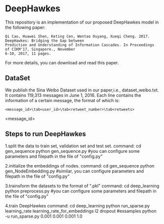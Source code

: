 DeepHawkes
===================================
This repository is an implementation of our proposed DeepHawkes model in the following paper:
 
    Qi Cao, Huawei Shen, Keting Cen, Wentao Ouyang, Xueqi Cheng. 2017. DeepHawkes: Bridging the Gap between 
    Prediction and Understanding of Information Cascades. In Proceedings of CIKM'17, Singapore., November 
    6-10, 2017, 11 pages.
 
For more details, you can download and read this paper.
 
 
DataSet
----------------------------------- 
We publish the Sina Weibo Dataset used in our paper,i.e., dataset_weibo.txt. It contains 119,313 messages in June 1, 2016.
Each line contains the information of a certain message, the format of which is:

    <message_id>\tab<user_id>\tab<retweet_number>\tab<retweets>
    
<message_id>  


                                                                                                                                                               
Steps to run DeepHawkes
----------------------------------- 

1.split the data to train set, validation set and test set.
command: 
  cd gen_sequence
  python gen_sequence.py
  #you can configure some parameters and filepath in the file of "config.py"
 
2.initialize the embeddings of nodes.
command:
  cd gen_sequence
  python gen_NodeEmbedding.py
  #similar, you can configure parameters and filepath in the file of "config.py"
 
3.trainsform the datasets to the format of ".pkl"
command:
  cd deep_learning
  python preprocess.py
  #you can configure some parameters and filepath in the file of "config.py"
 
4.train DeepHawkes
command:
  cd deep_learning
  python run_sparse.py learning_rate learning_rate_for_embeddings l2 dropout
  #exsamples  python -u run_sparse.py 0.001 0.001 0.001 1.0
